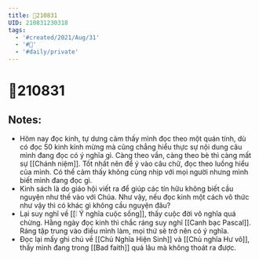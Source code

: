 ```yaml
---
title: 📝210831
UID: 210831230318
tags:
  - '#created/2021/Aug/31'
  - '#📅'
  - '#daily/private'
---
```

# 📝210831

## Notes:
- Hôm nay đọc kinh, tự dưng cảm thấy mình đọc theo một quán tính, dù có đọc 50 kinh kính mừng mà cũng chẳng hiểu thực sự nội dung câu mình đang đọc có ý nghĩa gì. Càng theo vần, càng theo bè thì càng mất sự [[Chánh niệm]]. Tốt nhất nên để ý vào câu chữ, đọc theo luồng hiểu của mình. Có thể cảm thấy không cùng nhịp với mọi người nhưng mình biết mình đang đọc gì. 
- Kinh sách là do giáo hội viết ra để giúp các tín hữu không biết cầu nguyện như thế vào với Chúa. Như vậy, nếu đọc kinh một cách vô thức như vậy thì có khác gì không cầu nguyện đâu?
- Lại suy nghĩ về [[❕ Ý nghĩa cuộc sống]], thấy cuộc đời vô nghĩa quá chừng. Hằng ngày đọc kinh thì chắc ráng suy nghĩ [[Canh bạc Pascal]]. Ráng tập trung vào điều mình làm, mọi thứ sẽ trở nên có ý nghĩa.
- Đọc lại mấy ghi chú về [[Chủ Nghĩa Hiện Sinh]] và [[Chủ nghĩa Hư vô]], thấy mình đang trong [[Bad faith]] quá lâu mà không thoát ra được.
